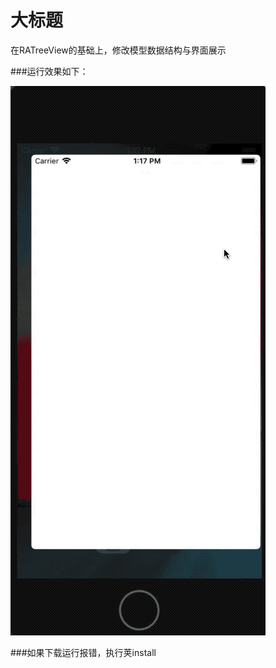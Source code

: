 
大标题
===================================
  在RATreeView的基础上，修改模型数据结构与界面展示


###运行效果如下：

![github-01.jpg](/Demo.gif "github-01.jpg")

###如果下载运行报错，执行荚install
